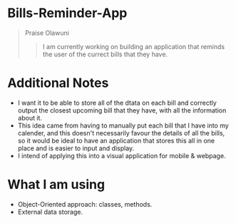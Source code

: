 # Bills-Reminder-App
> Praise Olawuni
>> I am currently working on building an application that reminds the user of the currect bills that they have.

# Additional Notes
* I want it to be able to store all of the dtata on each bill and correctly output the closest upcoming bill that they have, with all the information about it.
* This idea came from having to manually put each bill that I have into my calender, and this doesn't necessarily favour the details of all the bills, so it would be ideal to have an application that stores this all in one place and is easier to input and display.
* I intend of applying this into a visual application for mobile & webpage.

# What I am using
* Object-Oriented approach: classes, methods.
* External data storage.
